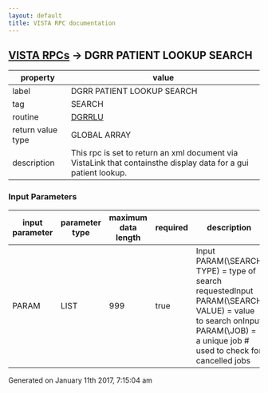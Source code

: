```yaml
---
layout: default
title: VISTA RPC documentation
---
```




## [VISTA RPCs](TableOfContent.md) &#8594; DGRR PATIENT LOOKUP SEARCH 

 property | value 
--- | --- 
 label | DGRR PATIENT LOOKUP SEARCH
 tag | SEARCH
 routine | [DGRRLU](http://code.osehra.org/dox/Routine_DGRRLU_source.html)
 return value type | GLOBAL ARRAY
 description | This rpc is set to return an xml document via VistaLink that containsthe display data for a gui patient lookup.   

### Input Parameters

| input parameter | parameter type | maximum data length | required | description | 
| --- | --- | --- | --- | --- | 
| PARAM | LIST | 999 | true | Input PARAM(\SEARCH TYPE\) = type of search requestedInput PARAM(\SEARCH VALUE\) = value to search onInput PARAM(\JOB\) = a unique job # used to check for cancelled jobs | 




 Generated on January 11th 2017, 7:15:04 am